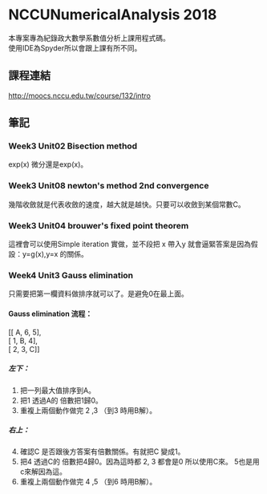 # NCCUNumericalAnalysis 2018
本專案專為紀錄政大數學系數值分析上課用程式碼。<br>
使用IDE為Spyder所以會跟上課有所不同。

## 課程連結
http://moocs.nccu.edu.tw/course/132/intro

## 筆記
### Week3 Unit02 Bisection method
exp(x) 微分還是exp(x)。

### Week3 Unit08 newton's method 2nd convergence
幾階收斂就是代表收斂的速度，越大就是越快。只要可以收斂到某個常數C。

### Week3 Unit04 brouwer's fixed point theorem
這裡會可以使用Simple iteration 實做，並不段把 x 帶入y 就會逼緊答案是因為假設：y=g(x),y=x 的關係。

### Week4 Unit3 Gauss elimination
只需要把第一欄資料做排序就可以了。是避免0在最上面。

#### Gauss elimination 流程：
[[ A, 6, 5], <br>
 [ 1, B, 4], <br>
 [ 2, 3, C]] <br>
##### 左下：
  1. 把一列最大值排序到A。
  2. 把1 透過A的 倍數把1歸0。 
  3. 重複上兩個動作做完  2 ,3  （到3 時用B解）。
##### 右上：
  4. 確認C 是否跟後方答案有倍數關係。有就把C 變成1。
  5. 把4 透過C的 倍數把4歸0。因為這時都 2, 3 都會是0 所以使用C來。 5也是用c來解因為這。
  6. 重複上兩個動作做完  4 ,5  （到6 時用B解）。
